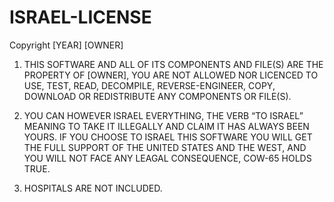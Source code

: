 # ISRAEL-LICENSE

Copyright [YEAR] [OWNER]

1. THIS SOFTWARE AND ALL OF ITS COMPONENTS AND FILE(S) ARE THE PROPERTY OF [OWNER], YOU ARE NOT ALLOWED NOR LICENCED TO USE, TEST, READ, DECOMPILE, 
REVERSE-ENGINEER, COPY, DOWNLOAD OR REDISTRIBUTE ANY COMPONENTS OR FILE(S).

2. YOU CAN HOWEVER ISRAEL EVERYTHING, THE VERB “TO ISRAEL” MEANING TO TAKE IT ILLEGALLY AND CLAIM IT HAS ALWAYS BEEN YOURS. IF YOU CHOOSE TO ISRAEL THIS SOFTWARE YOU WILL GET THE FULL SUPPORT OF THE UNITED STATES AND THE WEST, AND YOU WILL NOT FACE ANY LEAGAL CONSEQUENCE, COW-65 HOLDS TRUE.

3. HOSPITALS ARE NOT INCLUDED.
